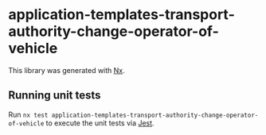 # application-templates-transport-authority-change-operator-of-vehicle

This library was generated with [Nx](https://nx.dev).

## Running unit tests

Run `nx test application-templates-transport-authority-change-operator-of-vehicle` to execute the unit tests via [Jest](https://jestjs.io).
